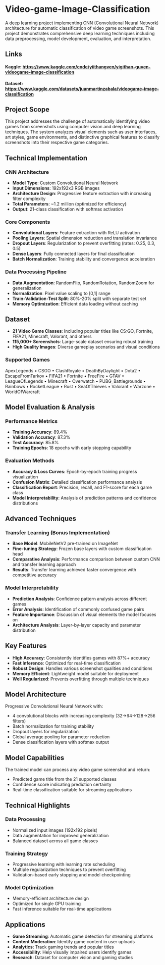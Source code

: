 # Video-game-Image-Classification

A deep learning project implementing CNN (Convolutional Neural Network) architecture for automatic classification of video game screenshots. This project demonstrates comprehensive deep learning techniques including data preprocessing, model development, evaluation, and interpretation.

## Links
#### Kaggle: https://www.kaggle.com/code/yiithangven/yigithan-guven-videogame-image-classification
#### Dataset: https://www.kaggle.com/datasets/juanmartinzabala/videogame-image-classification

## Project Scope

This project addresses the challenge of automatically identifying video games from screenshots using computer vision and deep learning techniques. The system analyzes visual elements such as user interfaces, art styles, game environments, and distinctive graphical features to classify screenshots into their respective game categories.

## Technical Implementation

### CNN Architecture
- **Model Type**: Custom Convolutional Neural Network
- **Input Dimensions**: 192x192x3 RGB images
- **Architecture Design**: Progressive feature extraction with increasing filter complexity
- **Total Parameters**: ~1.2 million (optimized for efficiency)
- **Output**: 21-class classification with softmax activation

### Core Components
- **Convolutional Layers**: Feature extraction with ReLU activation
- **Pooling Layers**: Spatial dimension reduction and translation invariance
- **Dropout Layers**: Regularization to prevent overfitting (rates: 0.25, 0.3, 0.5)
- **Dense Layers**: Fully connected layers for final classification
- **Batch Normalization**: Training stability and convergence acceleration

### Data Processing Pipeline
- **Data Augmentation**: RandomFlip, RandomRotation, RandomZoom for generalization
- **Normalization**: Pixel value scaling to [0,1] range
- **Train-Validation-Test Split**: 80%-20% split with separate test set
- **Memory Optimization**: Efficient data loading without caching

## Dataset

- **21 Video Game Classes**: Including popular titles like CS:GO, Fortnite, FIFA21, Minecraft, Valorant, and others
- **115,000+ Screenshots**: Large-scale dataset ensuring robust training
- **High Quality Images**: Diverse gameplay scenarios and visual conditions

### Supported Games
ApexLegends • CSGO • ClashRoyale • DeathByDaylight • Dota2 • EscapeFromTarkov • FIFA21 • Fortnite • FreeFire • GTAV • LeagueOfLegends • Minecraft • Overwatch • PUBG_Battlegrounds • Rainbows • RocketLeague • Rust • SeaOfThieves • Valorant • Warzone • WorldOfWarcraft

## Model Evaluation & Analysis

### Performance Metrics
- **Training Accuracy**: 89.4%
- **Validation Accuracy**: 87.3%
- **Test Accuracy**: 85.8%
- **Training Epochs**: 18 epochs with early stopping capability

### Evaluation Methods
- **Accuracy & Loss Curves**: Epoch-by-epoch training progress visualization
- **Confusion Matrix**: Detailed classification performance analysis
- **Classification Report**: Precision, recall, and F1-score for each game class
- **Model Interpretability**: Analysis of prediction patterns and confidence distributions

## Advanced Techniques

### Transfer Learning (Bonus Implementation)
- **Base Model**: MobileNetV2 pre-trained on ImageNet
- **Fine-tuning Strategy**: Frozen base layers with custom classification head
- **Comparative Analysis**: Performance comparison between custom CNN and transfer learning approach
- **Results**: Transfer learning achieved faster convergence with competitive accuracy

### Model Interpretability
- **Prediction Analysis**: Confidence pattern analysis across different games
- **Error Analysis**: Identification of commonly confused game pairs
- **Feature Importance**: Discussion of visual elements the model focuses on
- **Architecture Analysis**: Layer-by-layer capacity and parameter distribution

## Key Features

- **High Accuracy**: Consistently identifies games with 87%+ accuracy
- **Fast Inference**: Optimized for real-time classification
- **Robust Design**: Handles various screenshot qualities and conditions
- **Memory Efficient**: Lightweight model suitable for deployment
- **Well Regularized**: Prevents overfitting through multiple techniques

## Model Architecture

Progressive Convolutional Neural Network with:
- 4 convolutional blocks with increasing complexity (32→64→128→256 filters)
- Batch normalization for training stability
- Dropout layers for regularization
- Global average pooling for parameter reduction
- Dense classification layers with softmax output

## Model Capabilities

The trained model can process any video game screenshot and return:
- Predicted game title from the 21 supported classes
- Confidence score indicating prediction certainty
- Real-time classification suitable for streaming applications

## Technical Highlights

### Data Processing
- Normalized input images (192x192 pixels)
- Data augmentation for improved generalization
- Balanced dataset across all game classes

### Training Strategy
- Progressive learning with learning rate scheduling
- Multiple regularization techniques to prevent overfitting
- Validation-based early stopping and model checkpointing

### Model Optimization
- Memory-efficient architecture design
- Optimized for single GPU training
- Fast inference suitable for real-time applications

## Applications

- **Game Streaming**: Automatic game detection for streaming platforms
- **Content Moderation**: Identify game content in user uploads
- **Analytics**: Track gaming trends and popular titles
- **Accessibility**: Help visually impaired users identify games
- **Research**: Dataset for computer vision and gaming studies
